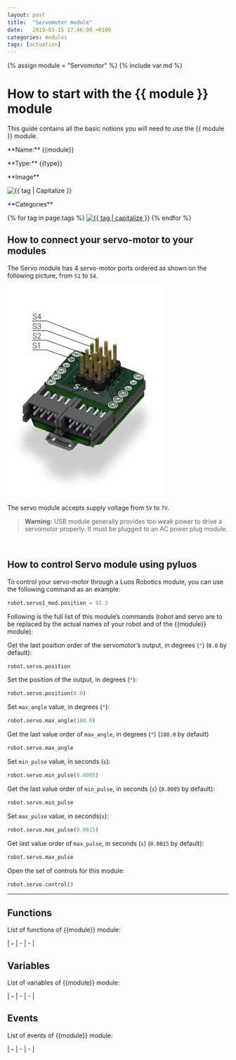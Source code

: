 ```yaml
---
layout: post
title:  "Servomotor module"
date:   2019-03-15 17:46:00 +0100
categories: modules
tags: [actuation]
---
```


{% assign module = "Servomotor" %}
{% include var.md %}

# How to start with the {{ module }} module

This guide contains all the basic notions you will need to use the {{ module }} module.

<div class="sheet" markdown="1">
<p class="sheet-title" markdown="1">**Name:** {{module}}</p>
<p class="sheet-title" markdown="1">**Type:** {{type}}</p>
<p class="sheet-title" markdown="1">**Image**</p>
<p class="indent" markdown="1"><img height="150" src="/assets/img/{{ module | downcase }}-module.png" alt="{{ tag | Capitalize }}"></p>
<p class="sheet-title" markdown="1">**Categories**</p>
<p class="indent" markdown="1">
{% for tag in page.tags %}
  <a href="{{ "/" | absolute_url }}tags.html"><img height="50" src="/assets/img/sticker-{{ tag }}.png" alt="{{ tag | capitalize }}"></a>
{% endfor %}
</p>
</div>

## How to connect your servo-motor to your modules

The Servo module has 4 servo-motor ports ordered as shown on the following picture, from `S1` to `S4`.

![Servomotor ports](/assets/img/servo-1.png)

The servo module accepts supply voltage from `5V` to `7V`.

<blockquote class="warning"><strong>Warning:</strong> USB module generally provides too weak power to drive a servomotor properly. It must be plugged to an AC power plug module.</blockquote><br />

## How to control Servo module using pyluos

To control your servo-motor through a Luos Robotics module, you can use the following command as an example:

```python
robot.servo1_mod.position = 92.3
```
 
Following is the full list of this module’s commands (robot and servo are to be replaced by the actual names of your robot and of the {{module}} module):

Get the last position order of the servomotor’s output, in degrees (`°`) (`0.0` by default):

```python
robot.servo.position
```
 
Set the position of the output, in degrees (`°`):

```python
robot.servo.position(0.0)
```
 
Set `max_angle` value, in degrees (`°`):

```python
robot.servo.max_angle(180.0) 
```
 
Get the last value order of `max_angle`, in degrees (`°`) (`180.0` by default)

```python
robot.servo.max_angle
```
 
Set `min_pulse` value, in seconds (`s`):

```python
robot.servo.min_pulse(0.0005)
```
 
Get the last value order of `min_pulse`, in seconds (`s`) (`0.0005` by default):

```python
robot.servo.min_pulse
```
 
Set `max_pulse` value, in seconds(`s`):

```python
robot.servo.max_pulse(0.0015)
```
 
Get last value order of `max_pulse`, in seconds (`s`) (`0.0015` by default):

```python
robot.servo.max_pulse
```
 
Open the set of controls for this module:

```python
robot.servo.control()
```
 

----

## Functions
List of functions of {{module}} module:

| **-** | - | - | 

## Variables
List of variables of {{module}} module:

| **-** | - | - | 

## Events
List of events of {{module}} module:

| **-** | - | - | 

